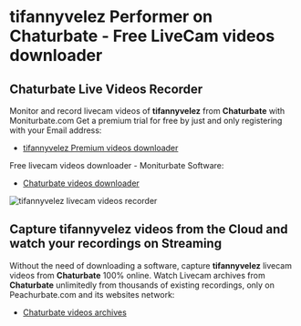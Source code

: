 # tifannyvelez Performer on Chaturbate - Free LiveCam videos downloader

## Chaturbate Live Videos Recorder

Monitor and record livecam videos of **tifannyvelez** from **Chaturbate** with Moniturbate.com
Get a premium trial for free by just and only registering with your Email address:
* [tifannyvelez Premium videos downloader](https://moniturbate.com/request-demo-licence-key.html)

Free livecam videos downloader - Moniturbate Software:
* [Chaturbate videos downloader](https://moniturbate.com/moniturbate-download-software.html)

![tifannyvelez livecam videos recorder](https://peachurnet.com/templates/moniturbate-software.png)


## Capture tifannyvelez videos from the Cloud and watch your recordings on Streaming

Without the need of downloading a software, capture **tifannyvelez** livecam videos from **Chaturbate** 100% online.
Watch Livecam archives from **Chaturbate** unlimitedly from thousands of existing recordings, only on Peachurbate.com and its websites network:
* [Chaturbate videos archives](https://peachurnet.com/)